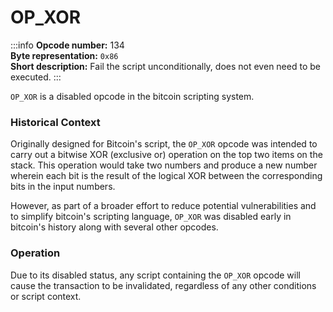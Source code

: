 # OP_XOR
:::info
**Opcode number:** 134  
**Byte representation:** `0x86`  
**Short description:** Fail the script unconditionally, does not even need to be executed.
:::

`OP_XOR` is a disabled opcode in the bitcoin scripting system.

### Historical Context
Originally designed for Bitcoin's script, the `OP_XOR` opcode was intended to carry out a bitwise XOR (exclusive or) operation on the top two items on the stack. This operation would take two numbers and produce a new number wherein each bit is the result of the logical XOR between the corresponding bits in the input numbers.

However, as part of a broader effort to reduce potential vulnerabilities and to simplify bitcoin's scripting language, `OP_XOR` was disabled early in bitcoin's history along with several other opcodes.

### Operation
Due to its disabled status, any script containing the `OP_XOR` opcode will cause the transaction to be invalidated, regardless of any other conditions or script context.
